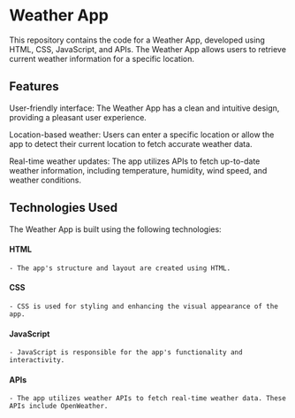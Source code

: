 # Weather App
This repository contains the code for a Weather App, developed using HTML, CSS, JavaScript, and APIs. The Weather App allows users to retrieve current weather information for a specific location.

## Features
User-friendly interface: The Weather App has a clean and intuitive design, providing a pleasant user experience.

Location-based weather: Users can enter a specific location or allow the app to detect their current location to fetch accurate weather data.

Real-time weather updates: The app utilizes APIs to fetch up-to-date weather information, including temperature, humidity, wind speed, and weather conditions.

## Technologies Used
The Weather App is built using the following technologies:

#### HTML
    - The app's structure and layout are created using HTML.
#### CSS 
    - CSS is used for styling and enhancing the visual appearance of the app.
#### JavaScript
    - JavaScript is responsible for the app's functionality and interactivity.
#### APIs
    - The app utilizes weather APIs to fetch real-time weather data. These APIs include OpenWeather.
